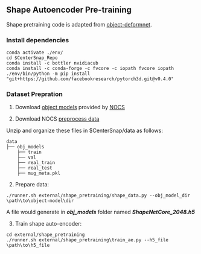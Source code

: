 ## Shape Autoencoder Pre-training<br>
Shape pretraining code is adapted from [object-deformnet](https://github.com/mentian/object-deformnet).

### Install dependencies

```
conda activate ./env/
cd $CenterSnap_Repo
conda install -c bottler nvidiacub
conda install -c conda-forge -c fvcore -c iopath fvcore iopath
./env/bin/python -m pip install "git+https://github.com/facebookresearch/pytorch3d.git@v0.4.0"
```

### Dataset Prepration
1. Download [object models](http://download.cs.stanford.edu/orion/nocs/obj_models.zip) provided by [NOCS](https://github.com/hughw19/NOCS_CVPR2019)

2. Download NOCS [preprocess data](https://www.dropbox.com/s/8im9fzopo71h6yw/nocs_preprocess.tar.gz?dl=1)

Unzip and organize these files in $CenterSnap/data as follows:
```
data
├── obj_models
    ├── train
    ├── val
    ├── real_train
    ├── real_test
    ├── mug_meta.pkl
```

2. Prepare data:

```
./runner.sh external/shape_pretraining/shape_data.py --obj_model_dir \path\to\object-model\dir
```
A file would generate in ***obj_models*** folder named ***ShapeNetCore_2048.h5***

3. Train shape auto-encoder:
```
cd external/shape_pretraining
./runner.sh external/shape_pretraining\train_ae.py --h5_file \path\to\h5_file
```
